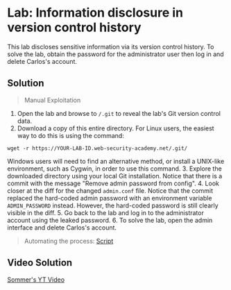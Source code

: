# Lab: Information disclosure in version control history
This lab discloses sensitive information via its version control history. To solve the lab, obtain the password for the administrator user then log in and delete Carlos's account.

## Solution
> Manual Exploitation
1. Open the lab and browse to `/.git` to reveal the lab's Git version control data.
2. Download a copy of this entire directory. For Linux users, the easiest way to do this is using the command:
```
wget -r https://YOUR-LAB-ID.web-security-academy.net/.git/
```
Windows users will need to find an alternative method, or install a UNIX-like environment, such as Cygwin, in order to use this command.
3. Explore the downloaded directory using your local Git installation. Notice that there is a commit with the message "Remove admin password from config".
4. Look closer at the diff for the changed `admin.conf` file. Notice that the commit replaced the hard-coded admin password with an environment variable `ADMIN_PASSWORD` instead. However, the hard-coded password is still clearly visible in the diff.
5. Go back to the lab and log in to the administrator account using the leaked password.
6. To solve the lab, open the admin interface and delete Carlos's account.

> Automating the process: [Script](https://github.com/darshannn10/PortSwiggers-Web-Sec-Academy/blob/main/Information%20Disclosure/lab-05/lab-05-script.py)

## Video Solution
[Sommer's YT Video](https://youtu.be/4Zt71Il1omc)
